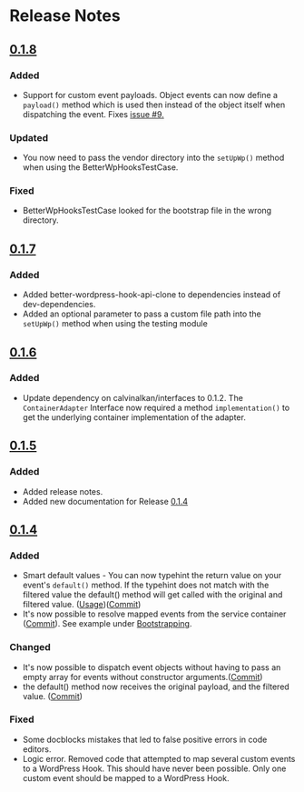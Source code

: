# Release Notes

## [0.1.8](https://github.com/calvinalkan/better-wordpress-hooks/compare/0.1.7...0.1.8)

### Added 

- Support for custom event payloads. Object events can now define a `payload()` method which is used then instead of the object itself when dispatching the event. Fixes [issue #9.](https://github.com/calvinalkan/better-wordpress-hooks/issues/9) 

### Updated

- You now need to pass the vendor directory into the `setUpWp()` method when using the BetterWpHooksTestCase.

### Fixed

- BetterWpHooksTestCase looked for the bootstrap file in the wrong directory. 

## [0.1.7](https://github.com/calvinalkan/better-wordpress-hooks/compare/0.1.6...0.1.7)

### Added

- Added better-wordpress-hook-api-clone to dependencies instead of dev-dependencies.
- Added an optional parameter to pass a custom file path into the `setUpWp()` method when using the testing module

## [0.1.6](https://github.com/calvinalkan/better-wordpress-hooks/compare/0.1.5...0.1.6)

### Added

- Update dependency on calvinalkan/interfaces to 0.1.2. The `ContainerAdapter` Interface now required a method `implementation()` to get the underlying container implementation of the adapter.

## [0.1.5](https://github.com/calvinalkan/better-wordpress-hooks/compare/0.1.4...0.1.5)

### Added

- Added release notes. 
- Added new documentation for Release [0.1.4](https://github.com/calvinalkan/better-wordpress-hooks/blob/master/CHANGELOG.md#014)

## [0.1.4](https://github.com/calvinalkan/better-wordpress-hooks/compare/0.1.3...0.1.4)

### Added

- Smart default values - You can now typehint the return value on your event's `default()` method. If the typehint does not match with the filtered value the default() method will get called with the original and filtered value. ([Usage](https://github.com/calvinalkan/better-wordpress-hooks/tree/0.1.5#return-values-for-invalid-callback))([Commit](https://github.com/calvinalkan/better-wordpress-hooks/commit/8d564babae2f448f607ceb1aea73edae487d2bfc#diff-6f76b222b1d42b154e0ca5f9cca9c766227cb56a75f7bff262e412a5f85a9378R182))
- It's now possible to resolve mapped events from the service container ([Commit](https://github.com/calvinalkan/better-wordpress-hooks/commit/3b48f0b7951c28e1f1c8ff7ce94ce7e842e89ef6)). See example under [Bootstrapping](https://github.com/calvinalkan/better-wordpress-hooks/blob/master/README.md#bootstrapping).

### Changed
- It's now possible to dispatch event objects without having to pass an empty array for events without constructor arguments.([Commit](https://github.com/calvinalkan/better-wordpress-hooks/commit/6165c5b3b0c810839fa02c43ebec87e78d91c6f1))
- the default() method now receives the original payload, and the filtered value. ([Commit](https://github.com/calvinalkan/better-wordpress-hooks/commit/8d564babae2f448f607ceb1aea73edae487d2bfc))

### Fixed

- Some docblocks mistakes that led to false positive errors in code editors.
- Logic error. Removed code that attempted to map several custom events to a WordPress Hook.
This should have never been possible. Only one custom event should be mapped to a WordPress Hook.
